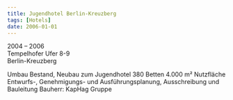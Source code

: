 ```yaml
---
title: Jugendhotel Berlin-Kreuzberg
tags: [Hotels]
date: 2006-01-01
---
```

2004 – 2006<br/>
Tempelhofer Ufer 8-9<br/>
Berlin-Kreuzberg 

Umbau Bestand, Neubau zum Jugendhotel
380 Betten
4.000 m² Nutzfläche
Entwurfs-, Genehmigungs- und Ausführungsplanung,
Ausschreibung und Bauleitung
Bauherr: KapHag Gruppe

